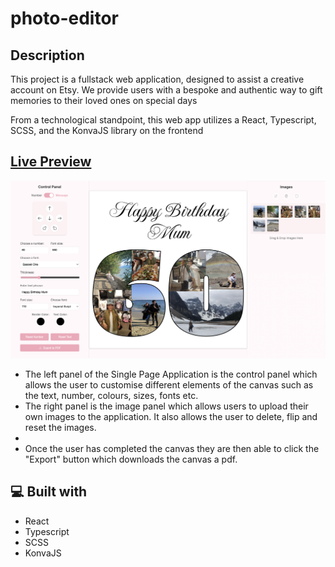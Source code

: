 # photo-editor

<h2>Description</h2>

<p>This project is a fullstack web application, designed to assist a creative account on Etsy. We provide users with a bespoke and authentic way to gift memories to their loved ones on special days</p>

<p>From a technological standpoint, this web app utilizes a React, Typescript, SCSS, and the KonvaJS library on the frontend</p>

## [Live Preview](https://benevolent-queijadas-a0d2ed.netlify.app/)

![Alt text](https://raw.githubusercontent.com/AdotK8/photo-editor/refs/heads/main/canvas.png)

<ul>
  <li>
   The left panel of the Single Page Application is the control panel which allows the user to customise different elements of the canvas such as the text, number, colours, sizes, fonts etc. 
  </li>
  <li>
   The right panel is the image panel which allows users to upload their own images to the application. It also allows the user to delete, flip and reset the images. 
  </li>
  <li>
      <li>Once the user has completed the canvas they are then able to click the "Export" button which downloads the canvas a pdf.</li>
  </li>
</ul>

<h2>💻 Built with</h2>
<ul>
  <li>React</li>
  <li>Typescript</li>
  <li>SCSS</li>
  <li>KonvaJS</li>
</ul>

